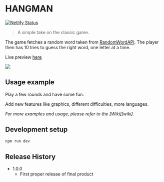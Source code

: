 # HANGMAN
[![Netlify Status](https://api.netlify.com/api/v1/badges/de7fbc81-ff75-4dfc-89b1-a19f0bd6d3d6/deploy-status)](https://app.netlify.com/sites/tangerine-quokka-cf24f3/deploys)
> A simple take on the classic game.

The game fetches a random word taken from [RandomWordAPI](https://random-word-api.herokuapp.com/).
The player then has 10 tries to guess the right word, one letter at a time.

Live preview [here](https://tangerine-quokka-cf24f3.netlify.app/) 

![](header.png)


## Usage example

Play a few rounds and have some fun.

Add new features like graphics, different difficulties, more languages.

_For more examples and usage, please refer to the [Wiki][wiki]._

## Development setup

```sh
npm run dev
```

## Release History

* 1.0.0
    * First proper release of final product

